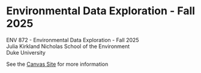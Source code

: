 # Environmental Data Exploration - Fall 2025
ENV 872 - Environmental Data Exploration - Fall 2025  
Julia Kirkland
Nicholas School of the Environment  
Duke University  

See the [Canvas Site](https://canvas.duke.edu/courses/62351) for more information
